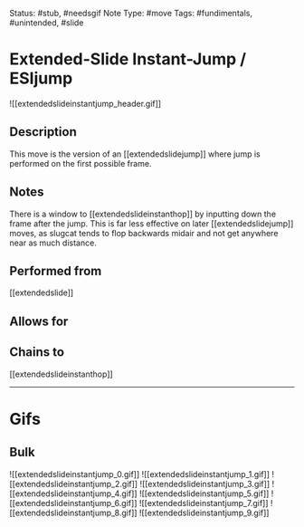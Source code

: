Status: #stub, #needsgif 
Note Type: #move
Tags: #fundimentals, #unintended, #slide 

# Extended-Slide Instant-Jump / ESIjump
![[extendedslideinstantjump_header.gif]]
## Description
This move is the version of an [[extendedslidejump]] where jump is performed on the first possible frame.

## Notes
There is a window to [[extendedslideinstanthop]] by inputting down the frame after the jump. This is far less effective on later [[extendedslidejump]] moves, as slugcat tends to flop backwards midair and not get anywhere near as much distance.

## Performed from
[[extendedslide]]

## Allows for


## Chains to
[[extendedslideinstanthop]]

___
# Gifs
## Bulk
![[extendedslideinstantjump_0.gif]]
![[extendedslideinstantjump_1.gif]]
![[extendedslideinstantjump_2.gif]]
![[extendedslideinstantjump_3.gif]]
![[extendedslideinstantjump_4.gif]]
![[extendedslideinstantjump_5.gif]]
![[extendedslideinstantjump_6.gif]]
![[extendedslideinstantjump_7.gif]]
![[extendedslideinstantjump_8.gif]]
![[extendedslideinstantjump_9.gif]]